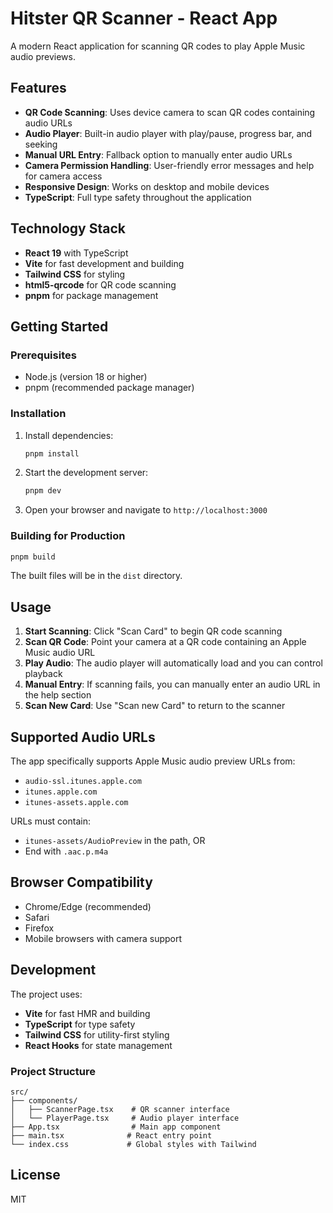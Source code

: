# Hitster QR Scanner - React App

A modern React application for scanning QR codes to play Apple Music audio previews.

## Features

- **QR Code Scanning**: Uses device camera to scan QR codes containing audio URLs
- **Audio Player**: Built-in audio player with play/pause, progress bar, and seeking
- **Manual URL Entry**: Fallback option to manually enter audio URLs
- **Camera Permission Handling**: User-friendly error messages and help for camera access
- **Responsive Design**: Works on desktop and mobile devices
- **TypeScript**: Full type safety throughout the application

## Technology Stack

- **React 19** with TypeScript
- **Vite** for fast development and building
- **Tailwind CSS** for styling
- **html5-qrcode** for QR code scanning
- **pnpm** for package management

## Getting Started

### Prerequisites

- Node.js (version 18 or higher)
- pnpm (recommended package manager)

### Installation

1. Install dependencies:
   ```bash
   pnpm install
   ```

2. Start the development server:
   ```bash
   pnpm dev
   ```

3. Open your browser and navigate to `http://localhost:3000`

### Building for Production

```bash
pnpm build
```

The built files will be in the `dist` directory.

## Usage

1. **Start Scanning**: Click "Scan Card" to begin QR code scanning
2. **Scan QR Code**: Point your camera at a QR code containing an Apple Music audio URL
3. **Play Audio**: The audio player will automatically load and you can control playback
4. **Manual Entry**: If scanning fails, you can manually enter an audio URL in the help section
5. **Scan New Card**: Use "Scan new Card" to return to the scanner

## Supported Audio URLs

The app specifically supports Apple Music audio preview URLs from:
- `audio-ssl.itunes.apple.com`
- `itunes.apple.com`
- `itunes-assets.apple.com`

URLs must contain:
- `itunes-assets/AudioPreview` in the path, OR
- End with `.aac.p.m4a`

## Browser Compatibility

- Chrome/Edge (recommended)
- Safari
- Firefox
- Mobile browsers with camera support

## Development

The project uses:
- **Vite** for fast HMR and building
- **TypeScript** for type safety
- **Tailwind CSS** for utility-first styling
- **React Hooks** for state management

### Project Structure

```
src/
├── components/
│   ├── ScannerPage.tsx    # QR scanner interface
│   └── PlayerPage.tsx     # Audio player interface
├── App.tsx                # Main app component
├── main.tsx              # React entry point
└── index.css             # Global styles with Tailwind
```

## License

MIT
